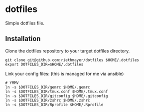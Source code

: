 # dotfiles

Simple dotfiles file.

## Installation

Clone the dotfiles repository to your target dotfiles directory.

    git clone git@github.com:riethmayer/dotfiles $HOME/.dotfiles
    export DOTFILES_DIR=$HOME/.dotfiles

Link your config files: (this is managed for me via ansible)

    # YMMV
    ln -s $DOTFILES_DIR/gemrc $HOME/.gemrc
    ln -s $DOTFILES_DIR/tmux.conf $HOME/.tmux.conf
    ln -s $DOTFILES_DIR/gitconfig $HOME/.gitconfig
    ln -s $DOTFILES_DIR/zshrc $HOME/.zshrc
    ln -s $DOTFILES_DIR/Rprofile $HOME/.Rprofile

